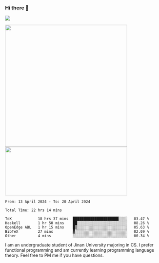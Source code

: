 ### Hi there 👋

<!--
**pe200012/pe200012** is a ✨ _special_ ✨ repository because its `README.md` (this file) appears on your GitHub profile.

Here are some ideas to get you started:

- 🔭 I’m currently working on ...
- 🌱 I’m currently learning ...
- 👯 I’m looking to collaborate on ...
- 🤔 I’m looking for help with ...
- 💬 Ask me about ...
- 📫 How to reach me: ...
- 😄 Pronouns: ...
- ⚡ Fun fact: ...
-->
![](https://www.codewars.com/users/pe200012/badges/large)
<p>
    <img width="400em" src="https://github-readme-stats-git-masterrstaa-rickstaa.vercel.app/api?username=pe200012&show_icons=true&icon_color=f44336&title_color=757de8&rank_icon=github">
    <img width="400em" height="159em" src="https://github-readme-stats-git-masterrstaa-rickstaa.vercel.app/api/top-langs/?username=pe200012&hide=html,cmake,css&title_color=757de8&layout=compact">
</p>

<!--START_SECTION:waka-->

```all_time
From: 13 April 2024 - To: 20 April 2024

Total Time: 22 hrs 14 mins

TeX            18 hrs 37 mins  █████████████████████░░░░   83.47 %
Haskell        1 hr 50 mins    ██░░░░░░░░░░░░░░░░░░░░░░░   08.26 %
OpenEdge ABL   1 hr 15 mins    █▒░░░░░░░░░░░░░░░░░░░░░░░   05.63 %
BibTeX         27 mins         ▓░░░░░░░░░░░░░░░░░░░░░░░░   02.09 %
Other          4 mins          ░░░░░░░░░░░░░░░░░░░░░░░░░   00.34 %
```

<!--END_SECTION:waka-->

I am an undergraduate student of Jinan University majoring in CS. I prefer functional programming and am currently learning programming language theory. Feel free to PM me if you have questions.
